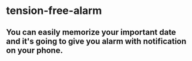 # tension-free-alarm
## You can easily memorize your important date and it's going to give you alarm with notification on your phone.

